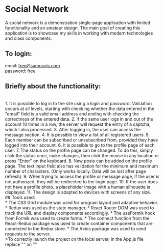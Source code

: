 # Social Network

A social network is a demonstration single-page application with limited functionality and an amateur design. The main goal of creating this application is to showcase my skills in working with modern technologies and class components.

## To login:

email: free@samuraijs.com
<br/>
password: free
<br/>
## Briefly about the functionality:
<br/>
1.  It is possible to log in to the site using a login and password. Validation occurs at all levels, starting with checking whether the data entered in the "email" field is a valid email address and ending with checking the correctness of the entered data.
2.  If the same user logs in and out of the account 10 times in a row, the server will request the entry of a captcha, which I also processed.
3.  After logging in, the user can access the message section.
4.  It is possible to view a list of all registered users.
5.  Each member can be subscribed or unsubscribed from, provided they have logged into their account.
6.  It is possible to go to the profile page of each user.
7.  The status on the profile page can be changed. To do this, simply click the status once, make changes, then click the mouse in any location or press "Enter" on the keyboard.
8.  New posts can be added on the profile page. The text input field also has validation for the minimum and maximum number of characters. (Only works locally. Data will be lost after page refresh).
9.  When trying to access the profile or message page, if the user is not authorized, they will be redirected to the login page.
10.  If the user does not have a profile photo, a placeholder image with a human silhouette is displayed.
11.  The design is adapted to devices with screens of any size.
<br/>
## Tools used:
<br/>
* The CSS Grid module was used for program layout and adaptive behavior.
* Redux was used as the state manager.
* React Router DOM was used to track the URL and display components accordingly.
* The useFormik hook from Formik was used to create forms.
* The connect function from the React-Redux package was used to create container components that are connected to the Redux store.
* The Axios package was used to send requests to the server.
<br/>
>To correctly launch the project on the local server, in the App.js file replace
"<HashRouter basename={process.env.PUBLIC_URL}></HashRouter>"
on "<BrowserRouter></BrowserRouter>"
